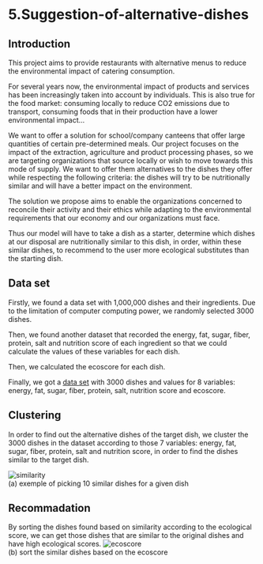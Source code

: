 # 5.Suggestion-of-alternative-dishes
## Introduction
This project aims to provide restaurants with alternative menus to reduce the environmental impact of catering consumption.

For several years now, the environmental impact of products and services has been increasingly taken into account by individuals. This is also true for the food market: consuming locally to reduce CO2 emissions due to transport, consuming foods that in their production have a lower environmental impact...

We want to offer a solution for school/company canteens that offer large quantities of certain pre-determined meals. Our project focuses on the impact of the extraction, agriculture and product processing phases, so we are targeting organizations that source locally or wish to move towards this mode of supply. We want to offer them alternatives to the dishes they offer while respecting the following criteria: the dishes will try to be nutritionally similar and will have a better impact on the environment.

The solution we propose aims to enable the organizations concerned to reconcile their activity and their ethics while adapting to the environmental requirements that our economy and our organizations must face.

Thus our model will have to take a dish as a starter, determine which dishes at our disposal are nutritionally similar to this dish, in order, within these similar dishes, to recommend to the user more ecological substitutes than the starting dish.

## Data set
Firstly, we found a data set with 1,000,000 dishes and their ingredients. Due to the limitation of computer computing power, we randomly selected 3000 dishes.

Then, we found another dataset that recorded the energy, fat, sugar, fiber, protein, salt and nutrition score of each ingredient so that we could calculate the values of these variables for each dish.

Then, we calculated the ecoscore for each dish.

Finally, we got a [data set](https://github.com/Weizhe-JIA/5.Suggestion-of-alternative-dishes/blob/main/Recipe_ingredients_Variables.xls/) with 3000 dishes and values for 8 variables: energy, fat, sugar, fiber, protein, salt, nutrition score and ecoscore.

## Clustering
In order to find out the alternative dishes of the target dish, we cluster the 3000 dishes in the dataset according to those 7 variables: energy, fat, sugar, fiber, protein, salt and nutrition score, in order to find the dishes similar to the target dish.

![similarity](https://github.com/Weizhe-JIA/5.Suggestion-of-alternative-dishes/blob/main/imgs/similarity.png)
<br>(a) exemple of picking 10 similar dishes for a given dish

## Recommadation
By sorting the dishes found based on similarity according to the ecological score, we can get those dishes that are similar to the original dishes and have high ecological scores.
![ecoscore](https://github.com/Weizhe-JIA/5.Suggestion-of-alternative-dishes/blob/main/imgs/ecoscore.png)
<br>(b) sort the similar dishes based on the ecoscore

